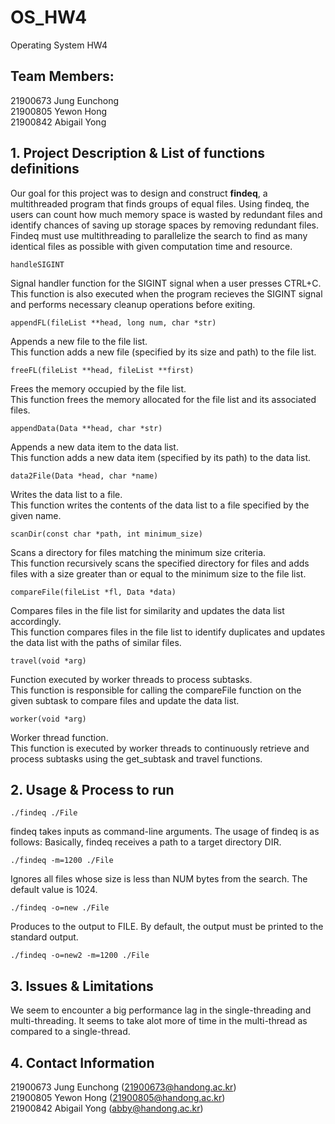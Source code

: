 # OS_HW4
Operating System HW4

## Team Members:
21900673 Jung Eunchong  
21900805 Yewon Hong  
21900842 Abigail Yong  

## 1. Project Description & List of functions definitions
Our goal for this project was to design  and  construct **findeq**, a multithreaded program that finds groups of equal files. 
Using findeq, the users can count how much memory space is  wasted by redundant files and identify chances of saving up  storage spaces by removing redundant files.  Findeq must use multithreading to parallelize the search to find as many identical  files as possible with given computation time and resource. 

```
handleSIGINT
```
Signal handler function for the SIGINT signal when a user presses CTRL+C.  
This function is also executed when the program recieves the SIGINT signal and performs necessary cleanup operations before exiting.

```
appendFL(fileList **head, long num, char *str)
```
Appends a new file to the file list.  
This function adds a new file (specified by its size and path) to the file list.

```
freeFL(fileList **head, fileList **first)
```
Frees the memory occupied by the file list.  
This function frees the memory allocated for the file list and its associated files.

```
appendData(Data **head, char *str)
```
Appends a new data item to the data list.  
This function adds a new data item (specified by its path) to the data list.

```
data2File(Data *head, char *name)
```
Writes the data list to a file.  
This function writes the contents of the data list to a file specified by the given name.

```
scanDir(const char *path, int minimum_size)
```
Scans a directory for files matching the minimum size criteria.  
This function recursively scans the specified directory for files and adds files with a size greater than or equal to the minimum size to the file list.

```
compareFile(fileList *fl, Data *data)
```
Compares files in the file list for similarity and updates the data list accordingly.  
This function compares files in the file list to identify duplicates and updates the data list with the paths of similar files.

```
travel(void *arg)
```
Function executed by worker threads to process subtasks.  
This function is responsible for calling the compareFile function on the given subtask to compare files and update the data list.

```
worker(void *arg)
```
Worker thread function.  
This function is executed by worker threads to continuously retrieve and process subtasks using the get_subtask and travel functions.


## 2. Usage & Process to run
```
./findeq ./File
```
findeq takes inputs as command-line arguments. The usage of findeq is as follows: 
Basically,  findeq  receives  a path  to  a  target  directory  DIR. 

```
./findeq -m=1200 ./File
```
Ignores all files whose size is less than NUM bytes 
from the search. The default value is 1024. 

```
./findeq -o=new ./File
```
Produces  to  the  output  to  FILE.  By default,  the 
output must be printed to the standard output. 
```
./findeq -o=new2 -m=1200 ./File
```

## 3. Issues & Limitations
We seem to encounter a big performance lag in the single-threading and multi-threading. It seems to take alot more of time in the multi-thread as compared to a single-thread.

## 4. Contact Information
21900673 Jung Eunchong (21900673@handong.ac.kr)  
21900805 Yewon Hong (21900805@handong.ac.kr)  
21900842 Abigail Yong (abby@handong.ac.kr)  
